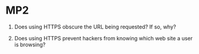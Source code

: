# MP2

1. Does using HTTPS obscure the URL being requested?  If so, why?

2. Does using HTTPS prevent hackers from knowing which web site a user is browsing?
